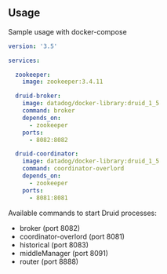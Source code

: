 ## Usage

Sample usage with docker-compose

```yaml
version: '3.5'

services:

  zookeeper:
    image: zookeeper:3.4.11

  druid-broker:
    image: datadog/docker-library:druid_1_5
    command: broker
    depends_on:
      - zookeeper
    ports:
      - 8082:8082

  druid-coordinator:
    image: datadog/docker-library:druid_1_5
    command: coordinator-overlord
    depends_on:
      - zookeeper
    ports:
      - 8081:8081

```

Available commands to start Druid processes:

- broker (port 8082)
- coordinator-overlord (port 8081)
- historical (port 8083)
- middleManager (port 8091)
- router (port 8888)
